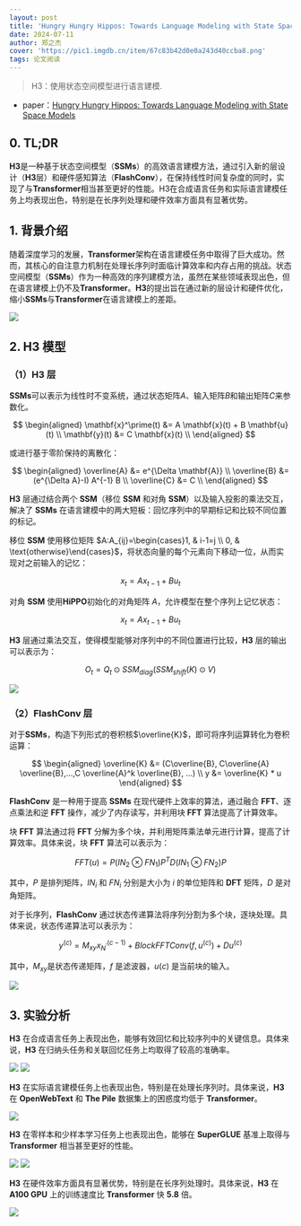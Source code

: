 ```yaml
---
layout: post
title: 'Hungry Hungry Hippos: Towards Language Modeling with State Space Models'
date: 2024-07-11
author: 郑之杰
cover: 'https://pic1.imgdb.cn/item/67c83b42d0e0a243d40ccba8.png'
tags: 论文阅读
---
```


> H3：使用状态空间模型进行语言建模.

- paper：[Hungry Hungry Hippos: Towards Language Modeling with State Space Models](https://arxiv.org/abs/2212.14052)

## 0. TL;DR

**H3**是一种基于状态空间模型（**SSMs**）的高效语言建模方法，通过引入新的层设计（**H3**层）和硬件感知算法（**FlashConv**），在保持线性时间复杂度的同时，实现了与**Transformer**相当甚至更好的性能。H3在合成语言任务和实际语言建模任务上均表现出色，特别是在长序列处理和硬件效率方面具有显著优势。

## 1. 背景介绍

随着深度学习的发展，**Transformer**架构在语言建模任务中取得了巨大成功。然而，其核心的自注意力机制在处理长序列时面临计算效率和内存占用的挑战。状态空间模型（**SSMs**）作为一种高效的序列建模方法，虽然在某些领域表现出色，但在语言建模上仍不及**Transformer**。**H3**的提出旨在通过新的层设计和硬件优化，缩小**SSMs**与**Transformer**在语言建模上的差距。

![](https://pic1.imgdb.cn/item/67c83f0bd0e0a243d40ccf4e.png)

## 2. H3 模型

### （1）H3 层

**SSMs**可以表示为线性时不变系统，通过状态矩阵$A$、输入矩阵$B$和输出矩阵$C$来参数化。

$$
\begin{aligned}
\mathbf{x}^\prime(t) &= A \mathbf{x}(t) + B \mathbf{u}(t) \\
\mathbf{y}(t) &= C \mathbf{x}(t) \\
\end{aligned}
$$

或进行基于零阶保持的离散化：

$$
\begin{aligned}
\overline{A} &= e^{\Delta \mathbf{A}} \\
\overline{B} &= (e^{\Delta A}-I) A^{-1} B \\
\overline{C} &= C \\
\end{aligned}
$$

**H3** 层通过结合两个 **SSM**（移位 **SSM** 和对角 **SSM**）以及输入投影的乘法交互，解决了 **SSMs** 在语言建模中的两大短板：回忆序列中的早期标记和比较不同位置的标记。

移位 **SSM** 使用移位矩阵 $A:A_{ij}=\begin{cases}1, & i-1=j \\ 0, & \text{otherwise}\end{cases}$，将状态向量的每个元素向下移动一位，从而实现对之前输入的记忆：

$$
x_t = Ax_{t-1} + Bu_t
$$

对角 **SSM** 使用**HiPPO**初始化的对角矩阵 $A$，允许模型在整个序列上记忆状态：

$$
x_t = Ax_{t-1} + Bu_t
$$

**H3** 层通过乘法交互，使得模型能够对序列中的不同位置进行比较，**H3** 层的输出可以表示为：

$$
O_t=Q_t⊙SSM_{diag}(SSM_{shift}(K)⊙V)
$$

![](https://pic1.imgdb.cn/item/67c84017d0e0a243d40cd086.png)

### （2）FlashConv 层

对于**SSMs**，构造下列形式的卷积核$\overline{K}$，即可将序列运算转化为卷积运算：

$$
\begin{aligned}
\overline{K} &= (C\overline{B}, C\overline{A} \overline{B},...,C \overline{A}^k \overline{B}, ...) \\
y &= \overline{K} * u
\end{aligned}
$$

**FlashConv** 是一种用于提高 **SSMs** 在现代硬件上效率的算法，通过融合 **FFT**、逐点乘法和逆 **FFT** 操作，减少了内存读写，并利用块 **FFT** 算法提高了计算效率。

块 **FFT** 算法通过将 **FFT** 分解为多个块，并利用矩阵乘法单元进行计算，提高了计算效率。具体来说，块 **FFT** 算法可以表示为：

$$
FFT(u)=P(IN_2⊗FN_1)P^TD(IN_1⊗FN_2)P
$$

其中，$P$ 是排列矩阵，$IN_i$ 和 $FN_i$ 分别是大小为 $i$ 的单位矩阵和 **DFT** 矩阵，$D$ 是对角矩阵。


对于长序列，**FlashConv** 通过状态传递算法将序列分割为多个块，逐块处理。具体来说，状态传递算法可以表示为：

$$
y^{(c)}=M_{xy}x^{(c−1)}_{N^\prime}+BlockFFTConv(f,u^{(c)})+Du^{(c)}
$$
 
其中，$M_{xy}$是状态传递矩阵，$f$ 是滤波器，$u(c)$ 是当前块的输入。

![](https://pic1.imgdb.cn/item/67c84185d0e0a243d40cd188.png)

## 3. 实验分析

**H3** 在合成语言任务上表现出色，能够有效回忆和比较序列中的关键信息。具体来说，**H3** 在归纳头任务和关联回忆任务上均取得了较高的准确率。

![](https://pic1.imgdb.cn/item/67c841eed0e0a243d40cd198.png)
![](https://pic1.imgdb.cn/item/67c841e5d0e0a243d40cd195.png)

**H3** 在实际语言建模任务上也表现出色，特别是在处理长序列时。具体来说，**H3** 在 **OpenWebText** 和 **The Pile** 数据集上的困惑度均低于 **Transformer**。

![](https://pic1.imgdb.cn/item/67c84210d0e0a243d40cd19b.png)

**H3** 在零样本和少样本学习任务上也表现出色，能够在 **SuperGLUE** 基准上取得与 **Transformer** 相当甚至更好的性能。

![](https://pic1.imgdb.cn/item/67c84231d0e0a243d40cd1a0.png)
![](https://pic1.imgdb.cn/item/67c8423ad0e0a243d40cd1a1.png)

**H3** 在硬件效率方面具有显著优势，特别是在长序列处理时。具体来说，**H3** 在 **A100 GPU** 上的训练速度比 **Transformer** 快 **5.8** 倍。

![](https://pic1.imgdb.cn/item/67c8429fd0e0a243d40cd1ba.png)